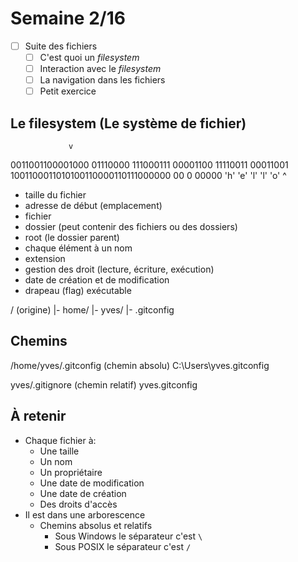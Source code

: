 # Semaine 2/16

- [ ] Suite des fichiers
  - [ ] C'est quoi un *filesystem*
  - [ ] Interaction avec le *filesystem*
  - [ ] La navigation dans les fichiers
  - [ ] Petit exercice

## Le filesystem (Le système de fichier)

                 v
0011001100001000 01110000 111000111 00001100 11110011 00011001 1001100011010100110000110111000000 00 0  00000
   'h'     'e'        'l'     'l'      'o'   ^

- taille du fichier
- adresse de début (emplacement)
- fichier
- dossier (peut contenir des fichiers ou des dossiers)
- root (le dossier parent)
- chaque élément à un nom
- extension
- gestion des droit (lecture, écriture, exécution)
- date de création et de modification
- drapeau (flag) exécutable

/ (origine)
|- home/
   |- yves/
      |- .gitconfig

## Chemins

/home/yves/.gitconfig  (chemin absolu)
C:\Users\yves\.gitconfig

yves/.gitignore (chemin relatif)
yves\.gitconfig

## À retenir

- Chaque fichier à:
  - Une taille
  - Un nom
  - Un propriétaire
  - Une date de modification
  - Une date de création
  - Des droits d'accès
- Il est dans une arborescence
  - Chemins absolus et relatifs
    - Sous Windows le séparateur c'est `\`
    - Sous POSIX le séparateur c'est `/`
